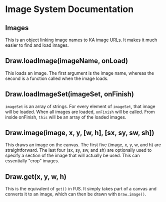 # Image System Documentation
## Images
This is an object linking image names to KA image URLs. It makes it much easier to find and load images.
## Draw.loadImage(imageName, onLoad)
This loads an image. The first argument is the image name, whereas the second is a function called when the image loads.
## Draw.loadImageSet(imageSet, onFinish)
`imageSet` is an array of strings. For every element of `imageSet`, that image will be loaded. When all images are loaded, `onFinish` will be called. From inside onFinish, `this` will be an array of the loaded images.
## Draw.image(image, x, y, [w, h], [sx, sy, sw, sh])
This draws an image on the canvas. The first five (image, x, y, w, and h) are straightforward. The last four (sx, sy, sw, and sh) are optionally used to specify a section of the image that will actually be used. This can essentially "crop" images.
## Draw.get(x, y, w, h)
This is the equivalent of `get()` in PJS. It simply takes part of a canvas and converts it to an image, which can then be drawn with `Draw.image()`.
